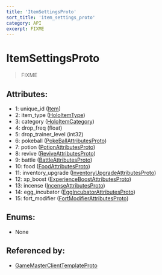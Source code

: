 ```yaml
---
title: 'ItemSettingsProto'
sort_title: 'item_settings_proto'
category: API
excerpt: FIXME
---
```


# ItemSettingsProto

> FIXME

## Attributes:

- 1: unique_id ([Item](../../enums/Item/))
- 2: item_type ([HoloItemType](../../enums/HoloItemType/))
- 3: category ([HoloItemCategory](../../enums/HoloItemCategory/))
- 4: drop_freq (float)
- 5: drop_trainer_level (int32)
- 6: pokeball ([PokeBallAttributesProto](../PokeBallAttributesProto/))
- 7: potion ([PotionAttributesProto](../PotionAttributesProto/))
- 8: revive ([ReviveAttributesProto](../ReviveAttributesProto/))
- 9: battle ([BattleAttributesProto](../BattleAttributesProto/))
- 10: food ([FoodAttributesProto](../FoodAttributesProto/))
- 11: inventory_upgrade ([InventoryUpgradeAttributesProto](../InventoryUpgradeAttributesProto/))
- 12: xp_boost ([ExperienceBoostAttributesProto](../ExperienceBoostAttributesProto/))
- 13: incense ([IncenseAttributesProto](../IncenseAttributesProto/))
- 14: egg_incubator ([EggIncubatorAttributesProto](../EggIncubatorAttributesProto/))
- 15: fort_modifier ([FortModifierAttributesProto](../FortModifierAttributesProto/))

## Enums:

- None

## Referenced by:

- [GameMasterClientTemplateProto](../GameMasterClientTemplateProto/)
